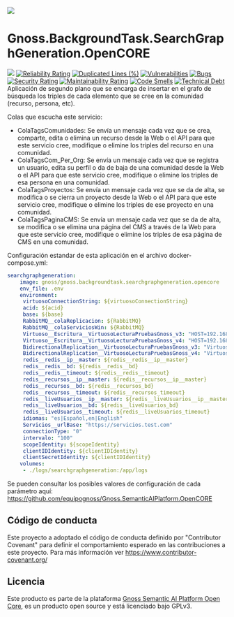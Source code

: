 ![](https://content.gnoss.ws/imagenes/proyectos/personalizacion/7e72bf14-28b9-4beb-82f8-e32a3b49d9d3/cms/logognossazulprincipal.png)

# Gnoss.BackgroundTask.SearchGraphGeneration.OpenCORE

![](https://github.com/equipognoss/Gnoss.BackgroundTask.SearchGraphGeneration.OpenCORE/workflows/BuildSearchGraphGeneration/badge.svg)
[![Reliability Rating](https://sonarcloud.io/api/project_badges/measure?project=equipognoss_Gnoss.BackgroundTask.SearchGraphGeneration.OpenCORE&metric=reliability_rating)](https://sonarcloud.io/summary/new_code?id=equipognoss_Gnoss.BackgroundTask.SearchGraphGeneration.OpenCORE)
[![Duplicated Lines (%)](https://sonarcloud.io/api/project_badges/measure?project=equipognoss_Gnoss.BackgroundTask.SearchGraphGeneration.OpenCORE&metric=duplicated_lines_density)](https://sonarcloud.io/summary/new_code?id=equipognoss_Gnoss.BackgroundTask.SearchGraphGeneration.OpenCORE)
[![Vulnerabilities](https://sonarcloud.io/api/project_badges/measure?project=equipognoss_Gnoss.BackgroundTask.SearchGraphGeneration.OpenCORE&metric=vulnerabilities)](https://sonarcloud.io/summary/new_code?id=equipognoss_Gnoss.BackgroundTask.SearchGraphGeneration.OpenCORE)
[![Bugs](https://sonarcloud.io/api/project_badges/measure?project=equipognoss_Gnoss.BackgroundTask.SearchGraphGeneration.OpenCORE&metric=bugs)](https://sonarcloud.io/summary/new_code?id=equipognoss_Gnoss.BackgroundTask.SearchGraphGeneration.OpenCORE)
[![Security Rating](https://sonarcloud.io/api/project_badges/measure?project=equipognoss_Gnoss.BackgroundTask.SearchGraphGeneration.OpenCORE&metric=security_rating)](https://sonarcloud.io/summary/new_code?id=equipognoss_Gnoss.BackgroundTask.SearchGraphGeneration.OpenCORE)
[![Maintainability Rating](https://sonarcloud.io/api/project_badges/measure?project=equipognoss_Gnoss.BackgroundTask.SearchGraphGeneration.OpenCORE&metric=sqale_rating)](https://sonarcloud.io/summary/new_code?id=equipognoss_Gnoss.BackgroundTask.SearchGraphGeneration.OpenCORE)
[![Code Smells](https://sonarcloud.io/api/project_badges/measure?project=equipognoss_Gnoss.BackgroundTask.SearchGraphGeneration.OpenCORE&metric=code_smells)](https://sonarcloud.io/summary/new_code?id=equipognoss_Gnoss.BackgroundTask.SearchGraphGeneration.OpenCORE)
[![Technical Debt](https://sonarcloud.io/api/project_badges/measure?project=equipognoss_Gnoss.BackgroundTask.SearchGraphGeneration.OpenCORE&metric=sqale_index)](https://sonarcloud.io/summary/new_code?id=equipognoss_Gnoss.BackgroundTask.SearchGraphGeneration.OpenCORE)
Aplicación de segundo plano que se encarga de insertar en el grafo de búsqueda los triples de cada elemento que se cree en la comunidad (recurso, persona, etc).

Colas que escucha este servicio: 
* ColaTagsComunidades: Se envía un mensaje cada vez que se crea, comparte, edita o elimina un recurso desde la Web o el API para que este servicio cree, modifique o elimine los triples del recurso en una comunidad. 
* ColaTagsCom_Per_Org: Se envía un mensaje cada vez que se registra un usuario, edita su perfil o da de baja de una comunidad desde la Web o el API para que este servicio cree, modifique o elimine los triples de esa persona en una comunidad. 
* ColaTagsProyectos: Se envía un mensaje cada vez que se da de alta, se modifica o se cierra un proyecto desde la Web o el API para que este servicio cree, modifique o elimine los triples de ese proyecto en una comunidad. 
* ColaTagsPaginaCMS: Se envía un mensaje cada vez que se da de alta, se modifica o se elimina una página del CMS a través de la Web para que este servicio cree, modifique o elimine los triples de esa página de CMS en una comunidad. 

Configuración estandar de esta aplicación en el archivo docker-compose.yml: 

```yml
searchgraphgeneration:
    image: gnoss/gnoss.backgroundtask.searchgraphgeneration.opencore
    env_file: .env
    environment:
     virtuosoConnectionString: ${virtuosoConnectionString}
     acid: ${acid}
     base: ${base}
     RabbitMQ__colaReplicacion: ${RabbitMQ}
     RabbitMQ__colaServiciosWin: ${RabbitMQ}
     Virtuoso__Escritura__VirtuosoLecturaPruebasGnoss_v3: "HOST=192.168.2.5:1111;UID=dba;PWD=dba;Pooling=true;Max Pool Size=10;Connection Lifetime=15000"
     Virtuoso__Escritura__VirtuosoLecturaPruebasGnoss_v4: "HOST=192.168.2.6:1111;UID=dba;PWD=dba;Pooling=true;Max Pool Size=10;Connection Lifetime=15000"
     BidirectionalReplication__VirtuosoLecturaPruebasGnoss_v3: "VirtuosoLecturaPruebasGnoss_v4"
     BidirectionalReplication__VirtuosoLecturaPruebasGnoss_v4: "VirtuosoLecturaPruebasGnoss_v3"
     redis__redis__ip__master: ${redis__redis__ip__master}
     redis__redis__bd: ${redis__redis__bd}
     redis__redis__timeout: ${redis__redis__timeout}
     redis__recursos__ip__master: ${redis__recursos__ip__master}
     redis__recursos__bd: ${redis__recursos_bd}
     redis__recursos__timeout: ${redis__recursos_timeout}
     redis__liveUsuarios__ip__master: ${redis__liveUsuarios__ip__master}
     redis__liveUsuarios__bd: ${redis__liveUsuarios_bd}
     redis__liveUsuarios__timeout: ${redis__liveUsuarios_timeout}
     idiomas: "es|Español,en|English"
     Servicios__urlBase: "https://servicios.test.com"
     connectionType: "0"
     intervalo: "100"
     scopeIdentity: ${scopeIdentity}
     clientIDIdentity: ${clientIDIdentity}
     clientSecretIdentity: ${clientIDIdentity}
    volumes:
     - ./logs/searchgraphgeneration:/app/logs
```

Se pueden consultar los posibles valores de configuración de cada parámetro aquí: https://github.com/equipognoss/Gnoss.SemanticAIPlatform.OpenCORE

## Código de conducta
Este proyecto a adoptado el código de conducta definido por "Contributor Covenant" para definir el comportamiento esperado en las contribuciones a este proyecto. Para más información ver https://www.contributor-covenant.org/

## Licencia
Este producto es parte de la plataforma [Gnoss Semantic AI Platform Open Core](https://github.com/equipognoss/Gnoss.SemanticAIPlatform.OpenCORE), es un producto open source y está licenciado bajo GPLv3.
